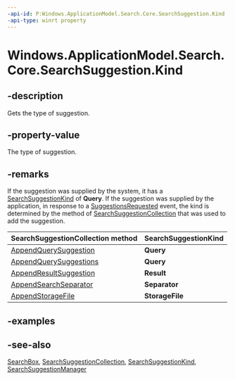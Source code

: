 ```yaml
---
-api-id: P:Windows.ApplicationModel.Search.Core.SearchSuggestion.Kind
-api-type: winrt property
---
```


<!-- Property syntax
public Windows.ApplicationModel.Search.Core.SearchSuggestionKind Kind { get; }
-->

# Windows.ApplicationModel.Search.Core.SearchSuggestion.Kind

## -description
Gets the type of suggestion.

## -property-value
The type of suggestion.

## -remarks
If the suggestion was supplied by the system, it has a [SearchSuggestionKind](searchsuggestionkind.md) of **Query**. If the suggestion was supplied by the application, in response to a [SuggestionsRequested](searchsuggestionmanager_suggestionsrequested.md) event, the kind is determined by the method of [SearchSuggestionCollection](../windows.applicationmodel.search/searchsuggestioncollection.md) that was used to add the suggestion.

| SearchSuggestionCollection method | SearchSuggestionKind |
|---|---|
| [AppendQuerySuggestion](../windows.applicationmodel.search/searchsuggestioncollection_appendquerysuggestion_1406009690.md) | **Query** |
| [AppendQuerySuggestions](../windows.applicationmodel.search/searchsuggestioncollection_appendquerysuggestions_81953608.md) | **Query** |
| [AppendResultSuggestion](../windows.applicationmodel.search/searchsuggestioncollection_appendresultsuggestion_603544202.md) | **Result** |
| [AppendSearchSeparator](../windows.applicationmodel.search/searchsuggestioncollection_appendsearchseparator_842802100.md) | **Separator** |
| [AppendStorageFile](../windows.applicationmodel.search/searchsuggestioncollection_appendstoragefilesuggestion.md) | **StorageFile** |

## -examples

## -see-also
[SearchBox](../windows.ui.xaml.controls/searchbox.md), [SearchSuggestionCollection](../windows.applicationmodel.search/searchsuggestioncollection.md), [SearchSuggestionKind](searchsuggestionkind.md), [SearchSuggestionManager](searchsuggestionmanager.md)